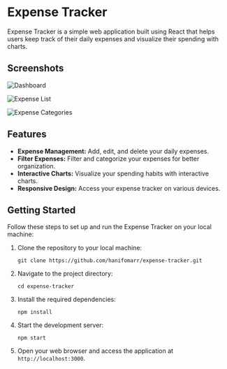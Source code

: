 
# Expense Tracker

Expense Tracker is a simple web application built using React that helps users keep track of their daily expenses and visualize their spending with charts.

## Screenshots

![Dashboard](https://github.com/hanifomarr/expense-tracker/assets/57039713/cfa2518e-63cf-460d-adc6-0bc799836e83)

![Expense List](https://github.com/hanifomarr/expense-tracker/assets/57039713/52b1d71e-ef65-491b-9dcb-e2c621301591)

![Expense Categories](https://github.com/hanifomarr/expense-tracker/assets/57039713/30cb16c7-8b59-47d6-96b3-632c40910501)

## Features

- **Expense Management:** Add, edit, and delete your daily expenses.
- **Filter Expenses:** Filter and categorize your expenses for better organization.
- **Interactive Charts:** Visualize your spending habits with interactive charts.
- **Responsive Design:** Access your expense tracker on various devices.

## Getting Started

Follow these steps to set up and run the Expense Tracker on your local machine:

1. Clone the repository to your local machine:

   ```
   git clone https://github.com/hanifomarr/expense-tracker.git
   ```

2. Navigate to the project directory:

   ```
   cd expense-tracker
   ```

3. Install the required dependencies:

   ```
   npm install
   ```

4. Start the development server:

   ```
   npm start
   ```

5. Open your web browser and access the application at `http://localhost:3000`.
